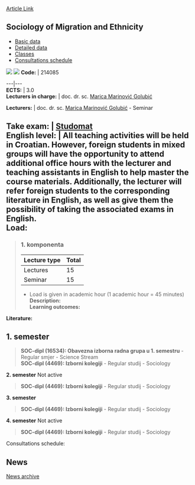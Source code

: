 [Article Link](https://www.fhs.hr/en/course/somae_a)

## Sociology of Migration and Ethnicity
  * [Basic data](https://www.fhs.hr/en/course/somae_a#v1id-523837_752339_1_0 "Basic data")
  * [Detailed data](https://www.fhs.hr/en/course/somae_a#v1id-523837_752339_1_1 "Detailed data")
  * [Classes](https://www.fhs.hr/en/course/somae_a#v1id-523837_752339_1_2 "Classes")
  * [Consultations schedule](https://www.fhs.hr/en/course/somae_a#v1id-523837_752339_1_3 "Consultations schedule")


[![](https://www.fhs.hr/img/flags/gif/hr.gif)](https://www.fhs.hr/predmet/sme_a) [![](https://www.fhs.hr/img/flags/gif/gb.gif)](https://www.fhs.hr/en/course/somae_a)
**Code:** |  214085  
  
---|---  
**ECTS:** |  3.0   
**Lecturers in charge:** |  doc. dr. sc. [Marica Marinović Golubić](https://www.fhs.hr/staff/marica.marinovic_golubic)   
  
**Lecturers:** |  doc. dr. sc. [Marica Marinović Golubić](https://www.fhs.hr/djelatnik/marica.marinovic_golubic) - Seminar  
  
**Take exam:** |  [Studomat](http://www.isvu.hr/studomat)  
**English level:** |  All teaching activities will be held in Croatian. However, foreign students in mixed groups will have the opportunity to attend additional office hours with the lecturer and teaching assistants in English to help master the course materials. Additionally, the lecturer will refer foreign students to the corresponding literature in English, as well as give them the possibility of taking the associated exams in English.   
**Load:**  
---  
> ### 1. komponenta
> | Lecture type | Total  
> ---|---  
> Lectures | 15  
> Seminar | 15  
> * Load is given in academic hour (1 academic hour = 45 minutes)   
**Description:**  
> **Learning outcomes:**  

  
**Literature:**  

  
**1. semester**  
---  
> **SOC-dipl (16534): Obavezna izborna radna grupa u 1. semestru** - Regular smjer - Science Stream  
>  **SOC-dipl (4469): Izborni kolegiji** - Regular studij - Sociology  
>   
  
**2. semester** Not active  
> **SOC-dipl (4469): Izborni kolegiji** - Regular studij - Sociology  
>   
  
**3. semester**  
> **SOC-dipl (4469): Izborni kolegiji** - Regular studij - Sociology  
>   
  
**4. semester** Not active  
> **SOC-dipl (4469): Izborni kolegiji** - Regular studij - Sociology  
>   
Consultations schedule: 


## News
[News archive](https://www.fhs.hr/en/course/somae_a?@=21cl0#news_118668 "News archive")
